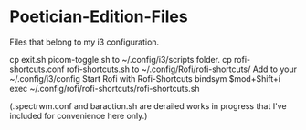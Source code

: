 # Poetician-Edition-Files
Files that belong to my i3 configuration.

cp exit.sh picom-toggle.sh to ~/.config/i3/scripts folder.
cp rofi-shortcuts.conf rofi-shortcuts.sh to ~/.config/Rofi/rofi-shortcuts/
Add to your ~/.config/i3/config
Start Rofi with Rofi-Shortcuts
bindsym $mod+Shift+i exec ~/.config/rofi/rofi-shortcuts/rofi-shortcuts.sh

(.spectrwm.conf and baraction.sh are derailed works in progress that I've included for convenience here only.)
